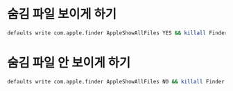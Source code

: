 # 숨김 파일 보이게 하기

```bash
defaults write com.apple.finder AppleShowAllFiles YES && killall Finder
```


# 숨김 파일 안 보이게 하기

```bash
defaults write com.apple.finder AppleShowAllFiles NO && killall Finder
```

